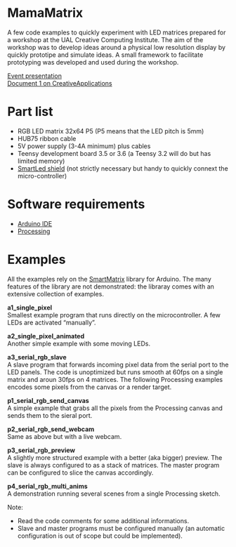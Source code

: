 # MamaMatrix
A few code examples to quickly experiment with LED matrices prepared for a workshop at the UAL Creative Computing Institute.
The aim of the workshop was to develop ideas around a physical low resolution display by quickly prototipe and simulate ideas. 
A small framework to facilitate prototyping was developed and used during the workshop.

[Event presentation](http://one.ca-n.in)\
[Document 1 on CreativeApplications](https://www.creativeapplications.net/can-events/document-1-cans-new-event-seriesexamines-cross-disciplinary-practice/)

# Part list
- RGB LED matrix 32x64 P5 (P5 means that the LED pitch is 5mm)
- HUB75 ribbon cable 
- 5V power supply (3-4A minimum) plus cables
- Teensy development board 3.5 or 3.6 (a Teensy 3.2 will do but has limited memory)
- [SmartLed shield](https://docs.pixelmatix.com/SmartMatrix/) (not strictly necessary but handy to quickly connext the micro-controller)

# Software requirements
- [Arduino IDE](https://www.arduino.cc/en/Main/Software) 
- [Processing](https://www.processing.org/download/)

# Examples

All the examples rely on the [SmartMatrix](https://github.com/pixelmatix/SmartMatrix) library for Arduino. The many features of the library are not demonstrated: the libraray comes with an extensive collection of examples.

__a1_single_pixel__\
Smallest example program that runs directly on the microcontroller.
A few LEDs are activated “manually”.

__a2_single_pixel_animated__\
Another simple example with some moving LEDs.

__a3_serial_rgb_slave__\
A slave program that forwards incoming pixel data from the serial port to the LED panels.
The code is unoptimized but runs smooth at 60fps on a single matrix and aroun 30fps on 4 matrices.
The following Processing examples encodes some pixels from the canvas or a render target.

__p1_serial_rgb_send_canvas__\
A simple example that grabs all the pixels from the Processing canvas and sends them to the sieral port.

__p2_serial_rgb_send_webcam__\
Same as above but with a live webcam.

__p3_serial_rgb_preview__\
A slightly more structured example with a better (aka bigger) preview.
The slave is always configured to as a stack of matrices. The master program can be configured to slice the canvas accordingly.

__p4_serial_rgb_multi_anims__\
A demonstration running several scenes from a single Processing sketch.

Note:
- Read the code comments for some additional informations.
- Slave and master programs must be configured manually (an automatic configuration is out of scope but could be implemented).






